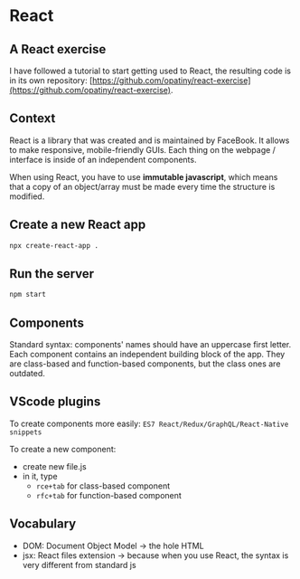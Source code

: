 # React

## A React exercise

I have followed a tutorial to start getting used to React, the resulting code is in its own repository: [https://github.com/opatiny/react-exercise](https://github.com/opatiny/react-exercise).

## Context

React is a library that was created and is maintained by FaceBook. It allows to make responsive, mobile-friendly GUIs. Each thing on the webpage / interface is inside of an independent components.

When using React, you have to use **immutable javascript**, which means that a copy of an object/array must be made every time the structure is modified.

## Create a new React app

```bash
npx create-react-app .
```

## Run the server

```bash
npm start
```

## Components

Standard syntax: components' names should have an uppercase first letter. Each component contains an independent building block of the app. They are class-based and function-based components, but the class ones are outdated.

## VScode plugins

To create components more easily: `ES7 React/Redux/GraphQL/React-Native snippets`

To create a new component:
- create new file.js
- in it, type 
    - `rce+tab` for class-based component
    - `rfc+tab` for function-based component

## Vocabulary

- DOM: Document Object Model -> the hole HTML
- jsx: React files extension -> because when you use React, the syntax is very different from standard js